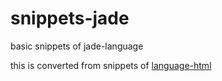 # snippets-jade

basic snippets of jade-language

this is converted from snippets of [language-html](https://github.com/atom/language-html)
